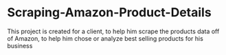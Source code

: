 # Scraping-Amazon-Product-Details
This project is created for a client, to help him scrape the products data off of Amazon, to help him chose or analyze best selling products for his business
